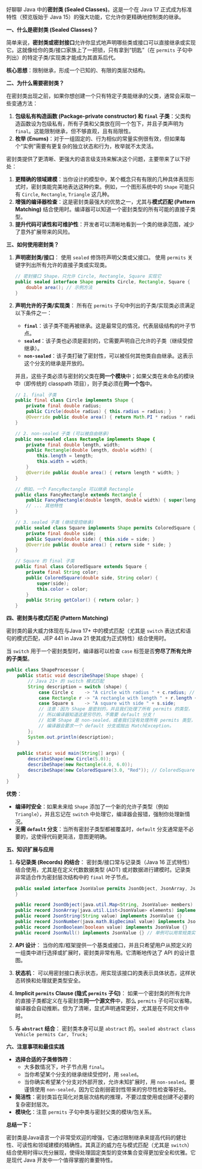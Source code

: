 好聊聊 Java 中的**密封类 (Sealed Classes)**。这是一个在 Java 17 正式成为标准特性（预览版始于 Java 15）的强大功能，它允许你更精确地控制类的继承。

**一、什么是密封类 (Sealed Classes)？**

简单来说，**密封类或密封接口**允许你显式地声明哪些类或接口可以直接继承或实现它。这就像给你的类/接口家族上了一把锁，只有拿到“钥匙”（在 `permits` 子句中列出）的特定子类/实现类才能成为其直系后代。

**核心思想**：限制继承，形成一个已知的、有限的类层次结构。

**二、为什么需要密封类？**

在密封类出现之前，如果你想创建一个只有特定子类能继承的父类，通常会采取一些变通方法：

1.  **包级私有构造函数 (Package-private constructor) 和 `final` 子类**：父类构造函数设为包级私有，所有子类和父类放在同一个包下，并且子类声明为 `final`。这能限制继承，但不够直观，且有局限性。
2.  **枚举 (Enums)**：对于一组固定的、行为相似的常量实例很有效，但如果每个“实例”需要有更复杂的独立状态和行为，枚举就不太灵活。

密封类提供了更清晰、更强大的语言级支持来解决这个问题，主要带来了以下好处：

1.  **更精确的领域建模**：当你设计的模型中，某个概念只有有限的几种具体表现形式时，密封类能完美地表达这种约束。例如，一个图形系统中的 `Shape` 可能只有 `Circle`, `Rectangle`, `Triangle` 这几种。
2.  **增强的编译器检查**：这是密封类最强大的优势之一，尤其与**模式匹配 (Pattern Matching)** 结合使用时。编译器可以知道一个密封类型的所有可能的直接子类型。
3.  **提升代码可读性和可维护性**：开发者可以清晰地看到一个类的继承范围，减少了意外扩展带来的风险。

**三、如何使用密封类？**

1.  **声明密封类/接口**：
    使用 `sealed` 修饰符声明父类或父接口。
    使用 `permits` 关键字列出所有允许的直接子类或实现类。

    ```java
    // 密封接口 Shape，只允许 Circle, Rectangle, Square 实现它
    public sealed interface Shape permits Circle, Rectangle, Square {
        double area(); // 示例方法
    }
    ```

2.  **声明允许的子类/实现类**：
    所有在 `permits` 子句中列出的子类/实现类必须满足以下条件之一：
    *   **`final`**：该子类不能再被继承。这是最常见的情况，代表层级结构的叶子节点。
    *   **`sealed`**：该子类也必须是密封的，它需要声明自己允许的子类（继续受控继承）。
    *   **`non-sealed`**：该子类打破了密封性，可以被任何其他类自由继承。这表示这个分支的继承是开放的。

    并且，这些子类必须与密封的父类在**同一个模块**中；如果父类在未命名的模块中（即传统的 classpath 项目），则子类必须在**同一个包**中。

    ```java
    // 1. final 子类
    public final class Circle implements Shape {
        private final double radius;
        public Circle(double radius) { this.radius = radius; }
        @Override public double area() { return Math.PI * radius * radius; }
    }

    // 2. non-sealed 子类 (可以被自由继承)
    public non-sealed class Rectangle implements Shape {
        private final double length, width;
        public Rectangle(double length, double width) {
            this.length = length;
            this.width = width;
        }
        @Override public double area() { return length * width; }
    }

    // 例如，一个 FancyRectangle 可以继承 Rectangle
    public class FancyRectangle extends Rectangle {
        public FancyRectangle(double length, double width) { super(length, width); }
        // ... 其他特性
    }

    // 3. sealed 子类 (继续受控继承)
    public sealed class Square implements Shape permits ColoredSquare {
        private final double side;
        public Square(double side) { this.side = side; }
        @Override public double area() { return side * side; }
    }

    // Square 的 final 子类
    public final class ColoredSquare extends Square {
        private final String color;
        public ColoredSquare(double side, String color) {
            super(side);
            this.color = color;
        }
        public String getColor() { return color; }
    }
    ```

**四、密封类与模式匹配 (Pattern Matching)**

密封类的最大威力体现在与Java 17+ 中的模式匹配（尤其是 `switch` 表达式和语句的模式匹配，JEP 441 in Java 21 使其成为正式特性）结合使用时。

当 `switch` 用于一个密封类型时，编译器可以检查 `case` 标签是否**穷尽了所有允许的子类型**。

```java
public class ShapeProcessor {
    public static void describeShape(Shape shape) {
        // Java 21+ 的 switch 模式匹配
        String description = switch (shape) {
            case Circle c    -> "A circle with radius " + c.radius; // c.radius 可直接访问
            case Rectangle r -> "A rectangle with length " + r.length + " and width " + r.width;
            case Square s    -> "A square with side " + s.side;
            // 注意：因为 Shape 是密封的，并且我们处理了所有 permits 的类型，
            // 所以编译器知道这是穷尽的，不需要 default 分支！
            // 如果 Shape 是 non-sealed，或者我们没有处理所有 permits 类型，
            // 编译器会要求一个 default 分支或抛出 MatchException。
        };
        System.out.println(description);
    }

    public static void main(String[] args) {
        describeShape(new Circle(5.0));
        describeShape(new Rectangle(4.0, 6.0));
        describeShape(new ColoredSquare(3.0, "Red")); // ColoredSquare 也是 Square
    }
}
```

**优势**：
*   **编译时安全**：如果未来给 `Shape` 添加了一个新的允许子类型（例如 `Triangle`），并且忘记在 `switch` 中处理它，编译器会报错，强制你处理新情况。
*   **无需 `default` 分支**：当所有密封子类型都被覆盖时，`default` 分支通常是不必要的，这使得代码更简洁，意图更明确。

**五、知识扩展与应用**

1.  **与记录类 (Records) 的结合**：
    密封类/接口常与记录类（Java 16 正式特性）结合使用，尤其是在定义代数数据类型 (ADT) 或对数据进行建模时。记录类非常适合作为密封层次结构中的 `final` 叶子节点。

    ```java
    public sealed interface JsonValue permits JsonObject, JsonArray, JsonString, JsonNumber, JsonBoolean, JsonNull {
    }

    public record JsonObject(java.util.Map<String, JsonValue> members) implements JsonValue {}
    public record JsonArray(java.util.List<JsonValue> elements) implements JsonValue {}
    public record JsonString(String value) implements JsonValue {}
    public record JsonNumber(java.math.BigDecimal value) implements JsonValue {}
    public record JsonBoolean(boolean value) implements JsonValue {}
    public record JsonNull() implements JsonValue {} // 单例可以用常规类实现
    ```

2.  **API 设计**：
    当你的库/框架提供一个基类或接口，并且只希望用户从预定义的一组类中进行选择或扩展时，密封类非常有用。它清晰地传达了 API 的设计意图。

3.  **状态机**：
    可以用密封接口表示状态，用实现该接口的类表示具体状态，这样状态转换和处理就更类型安全。

4.  **Implicit `permits` Clause (隐式 `permits` 子句)**：
    如果一个密封类的所有允许的直接子类都定义在与密封类**同一个源文件**中，那么 `permits` 子句可以省略，编译器会自动推断。但为了清晰，显式声明通常更好，尤其是在不同文件中时。

5.  **与 `abstract` 结合**：
    密封类本身可以是 `abstract` 的。`sealed abstract class Vehicle permits Car, Truck;`

**六、注意事项和最佳实践**

*   **选择合适的子类修饰符**：
    *   大多数情况下，叶子节点用 `final`。
    *   当你希望某个分支的继承继续受控时，用 `sealed`。
    *   当你确实希望某个分支对外部开放，允许未知扩展时，用 `non-sealed`。要谨慎使用 `non-sealed`，因为它会削弱密封性带来的穷尽性检查等好处。
*   **简洁性**：密封类旨在简化对类层次结构的推理，不要过度使用或创建不必要的复杂密封层次。
*   **模块化**：注意 `permits` 子句中类与密封父类的模块/包关系。

**总结一下：**

密封类是Java语言一个非常受欢迎的增强，它通过限制继承来提高代码的健壮性、可读性和领域建模的精确性。其真正的威力在与模式匹配（尤其是 `switch`）结合使用时得以充分展现，使得处理固定类型的变体集合变得更加安全和优雅。它是现代 Java 开发中一个值得掌握的重要特性。